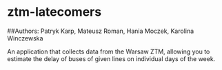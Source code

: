 # ztm-latecomers
##Authors: Patryk Karp, Mateusz Roman, Hania Moczek, Karolina Winczewska

An application that collects data from the Warsaw ZTM, allowing you to estimate the delay of buses of given lines on individual days of the week.
